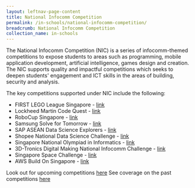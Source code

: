 ```yaml
---
layout: leftnav-page-content
title: National Infocomm Competition
permalink: /in-schools/national-infocomm-competition/
breadcrumb: National Infocomm Competition
collection_name: in-schools
---
```

The National Infocomm Competition (NIC) is a series of infocomm-themed competitions to expose students to areas such as programming, mobile application development, artificial intelligence, games design and creation.  The NIC supports quality and impactful competitions which seeks to deepen students' engagement and ICT skills in the areas of building, security and analysis. 


The key competitions supported under NIC include the following:
* FIRST LEGO League Singapore - <a href="http://www.ducklearning.com/first-lego-league-fll/" target="_blank">link</a>
* Lockheed Martin Code Quest - <a href="https://www.lockheedmartin.com/en-us/who-we-are/communities/codequest/code-quest-suntec.html" target="_blank">link</a>
* RoboCup Singapore - <a href=" http://robocupsingapore.org/en/singaporeopen/open-2019" target="_blank">link</a>
* Samsung Solve for Tomorrow - <a href="https://www.samsung.com/sg/solvefortomorrow/" target="_blank">link</a>
* SAP ASEAN Data Science Explorers - <a href="https://www.aseandse.org/" target="_blank">link</a>
* Shopee National Data Science Challenge - <a href="https://careers.shopee.sg/ndsc/" target="_blank">link</a>
* Singapore National Olympiad in Informatics - <a href="https://noisg.comp.nus.edu.sg/noi/" target="_blank">link</a>
* 3D-Tronics Digital Making National Infocomm Challenge - <a href="https://www.3d-tronics.com" target="_blank">link</a>
* Singapore Space Challenge - <a href="https://www.space.org.sg/education-and-outreach/singapore-space-challenge" target="_blank">link</a>
* AWS Build On Singapore - <a href="https://www.buildonsg-2019.com/" target="_blank">link</a>

Look out for upcoming competitions [here](/events/competitions/)
See coverage on the past competitions [here](/stories/features/)
